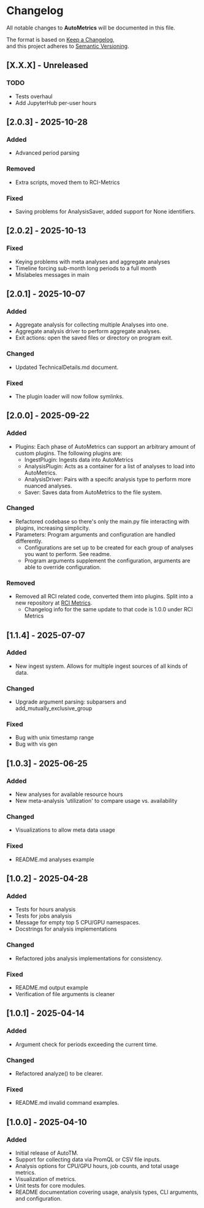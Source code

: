 # Changelog

All notable changes to **AutoMetrics** will be documented in this file.

The format is based on [Keep a Changelog](https://keepachangelog.com/en/1.0.0/),  
and this project adheres to [Semantic Versioning](https://semver.org/spec/v2.0.0.html).

## [X.X.X] - Unreleased
### TODO
- Tests overhaul
- Add JupyterHub per-user hours

## [2.0.3] - 2025-10-28
### Added
- Advanced period parsing

### Removed
- Extra scripts, moved them to RCI-Metrics

### Fixed
- Saving problems for AnalysisSaver, added support for None identifiers.

## [2.0.2] - 2025-10-13
### Fixed
- Keying problems with meta analyses and aggregate analyses
- Timeline forcing sub-month long periods to a full month
- Mislabeles messages in main

## [2.0.1] - 2025-10-07
### Added
- Aggregate analysis for collecting multiple Analyses into one.
- Aggregate analysis driver to perform aggregate analyses.
- Exit actions: open the saved files or directory on program exit.

### Changed
- Updated TechnicalDetails.md document.

### Fixed
- The plugin loader will now follow symlinks.

## [2.0.0] - 2025-09-22
### Added
- Plugins: Each phase of AutoMetrics can support an arbitrary amount of custom plugins. The following plugins are:
    - IngestPlugin: Ingests data into AutoMetrics
    - AnalysisPlugin: Acts as a container for a list of analyses to load into AutoMetrics.
    - AnalysisDriver: Pairs with a specifc analysis type to perform more nuanced analyses.
    - Saver: Saves data from AutoMetrics to the file system.

### Changed
- Refactored codebase so there's only the main.py file interacting with plugins, increasing simplicity.
- Parameters: Program arguments and configuration are handled differently.
    - Configurations are set up to be created for each group of analyses you want to perform. See readme.
    - Program arguments supplement the configuration, arguments are able to override configuration.

### Removed
- Removed all RCI related code, converted them into plugins. Split into a new repository at [RCI Metrics](https://github.com/east-01/RCI-Metrics).
    - Changelog info for the same update to that code is 1.0.0 under RCI Metrics

## [1.1.4] - 2025-07-07
### Added
- New ingest system. Allows for multiple ingest sources of all kinds of data.

### Changed
- Upgrade argument parsing: subparsers and add_mutually_exclusive_group

### Fixed
- Bug with unix timestamp range
- Bug with vis gen

## [1.0.3] - 2025-06-25
### Added
- New analyses for available resource hours
- New meta-analysis 'utilization' to compare usage vs. availability

### Changed
- Visualizations to allow meta data usage

### Fixed
- README.md analyses example

## [1.0.2] - 2025-04-28
### Added
- Tests for hours analysis
- Tests for jobs analysis
- Message for empty top 5 CPU/GPU namespaces.
- Docstrings for analysis implementations

### Changed
- Refactored jobs analysis implementations for consistency.

### Fixed
- README.md output example
- Verification of file arguments is cleaner

## [1.0.1] - 2025-04-14
### Added
- Argument check for periods exceeding the current time.

### Changed
- Refactored analyze() to be clearer.

### Fixed
- README.md invalid command examples.

## [1.0.0] - 2025-04-10
### Added
- Initial release of AutoTM.
- Support for collecting data via PromQL or CSV file inputs.
- Analysis options for CPU/GPU hours, job counts, and total usage metrics.
- Visualization of metrics.
- Unit tests for core modules.
- README documentation covering usage, analysis types, CLI arguments, and configuration.